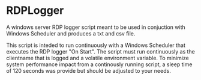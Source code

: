 # RDPLogger

A windows server RDP logger script meant to be used in conjuction with Windows Scheduler and produces a txt and csv file.

This script is inteded to run continuously with a Windows Scheduler that executes the RDP logger "On Start".
The script must run continuously as the clientname that is logged and a volatile environment variable.
To minimize system performance impact from a continously running script, a sleep time of 120 seconds was provide but should be adjusted to your needs. 
